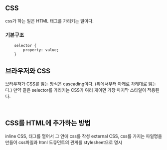 ## CSS

css가 하는 일은 HTML 태그를 가리키는 일이다.

### 기본구조

```
    selector {
        property: value;
    }
```

## 브라우저와 CSS

브라우저가 CSS를 읽는 방식은 cascading이다. \(위에서부터 아래로 차례대로 읽는다.\)
만약 같은 selector를 가리키는 CSS가 여러 개이면 가장 마지막 스타일이 적용된다.

<br/>

## CSS를 HTML에 추가하는 방법

inline CSS, 태그를 열어서 그 안에 css를 작성
external CSS, css를 가지는 파일명을 만들어 css파일과 html 도큐먼트의 관계를 stylesheet으로 명시
